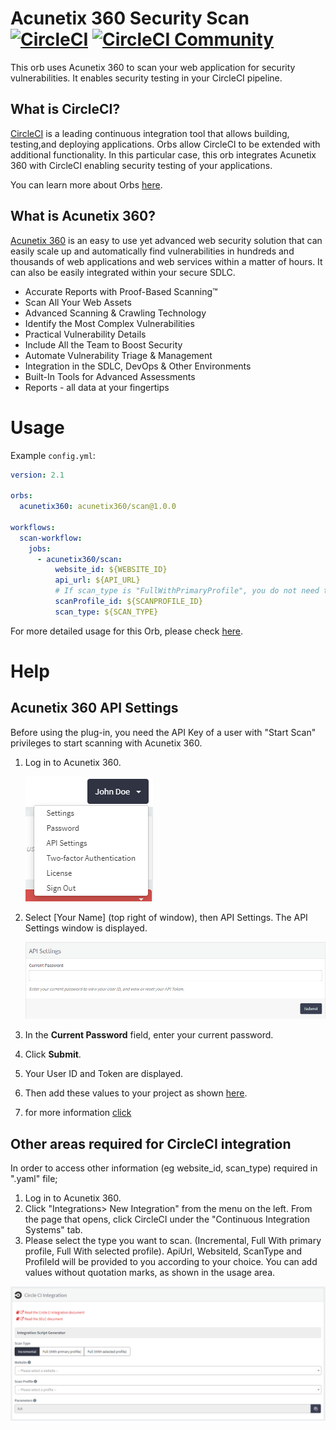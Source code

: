 # Acunetix 360 Security Scan [![CircleCI](https://circleci.com/gh/acunetix360dev/Acunetix-360-CircleCI-Orb/tree/Alpha.svg?style=svg)](https://circleci.com/gh/acunetix360dev/Acunetix-360-CircleCI-Orb/tree/Alpha) [![CircleCI Community](https://img.shields.io/badge/community-CircleCI%20Discuss-343434.svg)](https://discuss.circleci.com/c/ecosystem/orbs)

This orb uses Acunetix 360 to scan your web application for security vulnerabilities. It enables security testing in your CircleCI pipeline.

## What is CircleCI?

[CircleCI](https://circleci.com) is a leading continuous integration tool that allows building, testing,and deploying applications.
Orbs allow CircleCI to be extended with additional functionality. 
In this particular case, this orb integrates Acunetix 360 with CircleCI enabling security testing of your applications.

You can learn more about Orbs [here](https://circleci.com/docs/2.0/using-orbs/).

## What is Acunetix 360?

[Acunetix 360](https://www.acunetix.com/) is an easy to use yet advanced web security solution that can easily scale up and automatically find vulnerabilities in hundreds and thousands of web applications and web services within a matter of hours. It can also be easily integrated within your secure SDLC.

 * Accurate Reports with Proof-Based Scanning™
 * Scan All Your Web Assets
 * Advanced Scanning & Crawling Technology
 * Identify the Most Complex Vulnerabilities
 * Practical Vulnerability Details
 * Include All the Team to Boost Security
 * Automate Vulnerability Triage & Management
 * Integration in the SDLC, DevOps & Other Environments
 * Built-In Tools for Advanced Assessments
 * Reports - all data at your fingertips
 
# Usage

Example `config.yml`:

```yaml
version: 2.1

orbs:
  acunetix360: acunetix360/scan@1.0.0

workflows:
  scan-workflow:
    jobs:
      - acunetix360/scan:
          website_id: ${WEBSITE_ID}
          api_url: ${API_URL}
          # If scan_type is "FullWithPrimaryProfile", you do not need to fill in scanProfile_id.
          scanProfile_id: ${SCANPROFILE_ID}
          scan_type: ${SCAN_TYPE}
```

For more detailed usage for this Orb, please check [here](https://circleci.com/orbs/registry/orb/acunetix360/scan).

# Help

## Acunetix 360 API Settings

Before using the plug-in, you need the API Key of a user with "Start Scan" privileges to start scanning with Acunetix 360. 

1. Log in to Acunetix 360. 

      <img src="ss/1.png">  
      
2. Select [Your Name] (top right of window), then API Settings. The API Settings window is displayed.

      <img src="ss/2.png">
  
3. In the **Current Password** field, enter your current password.

4. Click **Submit**.

5. Your User ID and Token are displayed.

6. Then add these values to your project as shown [here](https://circleci.com/blog/new-on-circleci-import-project-environment-variables/).

7. for more information [click](https://www.acunetix.com/support/docs/a360/account/api-settings/)

## Other areas required for CircleCI integration

In order to access other information (eg website_id, scan_type) required in ".yaml" file;
1. Log in to Acunetix 360.
1. Click "Integrations> New Integration" from the menu on the left. From the page that opens, click CircleCI under the "Continuous Integration Systems" tab.
1. Please select the type you want to scan. (Incremental, Full With primary profile, Full With selected profile). ApiUrl, WebsiteId, ScanType and ProfileId will be provided to you according to your choice. You can add values without quotation marks, as shown in the usage area.

![Capture](ss/3.png)
